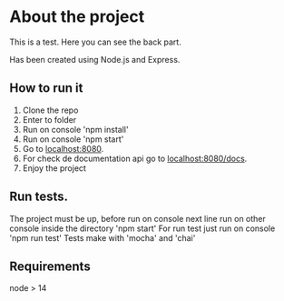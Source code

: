# About the project

This is a test. Here you can see the back part. 

Has been created using Node.js and Express.

## How to run it

1. Clone the repo
2. Enter to folder
3. Run on console 'npm install'
4. Run on console 'npm start'
5. Go to [localhost:8080](http://localhost:8080/).
6. For check de documentation api go to [localhost:8080/docs](http://localhost:8080/docs).
7. Enjoy the project

## Run tests.
The project must be up, before run on console next line run on other console inside the directory 'npm start' 
For run test just run on console 'npm run test'
Tests make with 'mocha' and 'chai'

## Requirements

node > 14